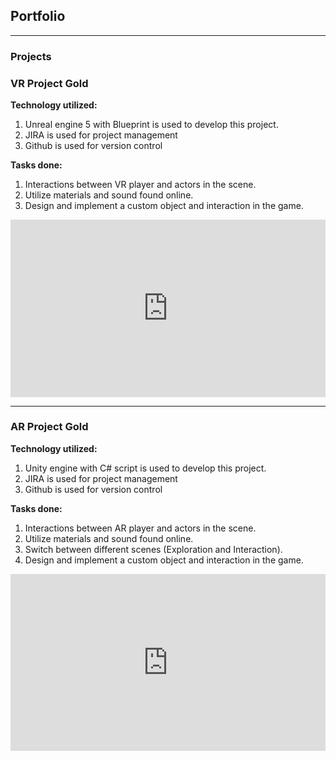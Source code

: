 ## Portfolio

---

### Projects

<!-- [VR Project Gold](/sample_page) -->
### VR Project Gold

**Technology utilized:**
1. Unreal engine 5 with Blueprint is used to develop this project.
2. JIRA is used for project management
3. Github is used for version control

**Tasks done:**
1. Interactions between VR player and actors in the scene.
2. Utilize materials and sound found online.
3. Design and implement a custom object and interaction in the game.

<div class="embed-container">
    <iframe width="640" height="390" 
    src="https://www.youtube.com/embed/eYt-qVnENC8" 
    frameborder="0" allowfullscreen></iframe>
</div>
<style>
.embed-container {
  position: relative;
  padding-bottom: 56.25%;
  height: 0;
  overflow: hidden;
  max-width: 100%;
}
.embed-container iframe,
.embed-container object,
.embed-container embed {
  position: absolute;
  top: 0;
  left: 0;
  width: 100%;
  height: 100%;
}
</style>

---
<!-- [VR Project Gold](/sample_page) -->
### AR Project Gold

**Technology utilized:**
1. Unity engine with C# script is used to develop this project.
2. JIRA is used for project management
3. Github is used for version control

**Tasks done:**
1. Interactions between AR player and actors in the scene.
2. Utilize materials and sound found online.
3. Switch between different scenes (Exploration and Interaction).
4. Design and implement a custom object and interaction in the game.

<div class="embed-container">
    <iframe width="640" height="390" 
    src="https://www.youtube.com/embed/l0ruymsarmQ?si=E1RiovviRO1KeyoE" 
    frameborder="0" allowfullscreen></iframe>
</div>
<style>
.embed-container {
  position: relative;
  padding-bottom: 56.25%;
  height: 0;
  overflow: hidden;
  max-width: 100%;
}
.embed-container iframe,
.embed-container object,
.embed-container embed {
  position: absolute;
  top: 0;
  left: 0;
  width: 100%;
  height: 100%;
}
</style>
<!-- ---
[Project 3 Title](http://example.com/)
<img src="images/dummy_thumbnail.jpg?raw=true"/>

---
<!-- 
### Category Name 2

- [Project 1 Title](http://example.com/)
- [Project 2 Title](http://example.com/)
- [Project 3 Title](http://example.com/)
- [Project 4 Title](http://example.com/)
- [Project 5 Title](http://example.com/)

--- -->
